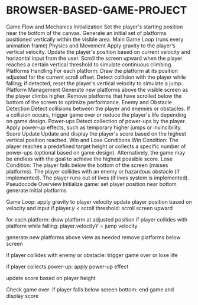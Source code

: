 # BROWSER-BASED-GAME-PROJECT
Game Flow and Mechanics
Initialization
Set the player's starting position near the bottom of the canvas.
Generate an initial set of platforms positioned vertically within the visible area.
Main Game Loop (runs every animation frame)
Physics and Movement
Apply gravity to the player’s vertical velocity.
Update the player's position based on current velocity and horizontal input from the user.
Scroll the screen upward when the player reaches a certain vertical threshold to simulate continuous climbing.
Platforms Handling
For each platform:
Draw the platform at its position adjusted for the current scroll offset.
Detect collision with the player while falling; if detected, reset the player's vertical velocity to simulate a jump.
Platform Management
Generate new platforms above the visible screen as the player climbs higher.
Remove platforms that have scrolled below the bottom of the screen to optimize performance.
Enemy and Obstacle Detection
Detect collisions between the player and enemies or obstacles.
If a collision occurs, trigger game over or reduce the player's life depending on game design.
Power-ups
Detect collection of power-ups by the player.
Apply power-up effects, such as temporary higher jumps or invincibility.
Score Update
Update and display the player's score based on the highest vertical position reached.
Win and Lose Conditions
Win Condition:
The player reaches a predefined target height or collects a specific number of power-ups (optional based on game design).
Alternatively, the game may be endless with the goal to achieve the highest possible score.
Lose Condition:
The player falls below the bottom of the screen (misses platforms).
The player collides with an enemy or hazardous obstacle (if implemented).
The player runs out of lives (if lives system is implemented).
Pseudocode Overview
Initialize game:
  set player position near bottom
  generate initial platforms

Game Loop:
  apply gravity to player velocity
  update player position based on velocity and input
  if player.y < scroll threshold:
    scroll screen upward

  for each platform:
    draw platform at adjusted position
    if player collides with platform while falling:
      player.velocityY = jump velocity

  generate new platforms above view as needed
  remove platforms below screen

  if player collides with enemy or obstacle:
    trigger game over or lose life

  if player collects power-up:
    apply power-up effect

  update score based on player height

Check game over:
  if player falls below screen bottom:
    end game and display score

